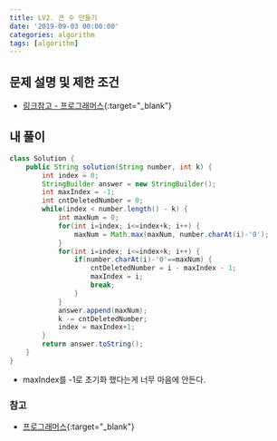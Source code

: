 ```yaml
---
title: LV2. 큰 수 만들기
date: '2019-09-03 00:00:00'
categories: algorithm
tags: [algorithm]
---
```


## 문제 설명 및 제한 조건

* [링크참고 - 프로그래머스](https://programmers.co.kr/learn/courses/30/lessons/42883){:target="_blank"}

## 내 풀이

```java
class Solution {
    public String solution(String number, int k) {
    	int index = 0;
		StringBuilder answer = new StringBuilder();
		int maxIndex = -1;
		int cntDeletedNumber = 0;
		while(index < number.length() - k) {
			int maxNum = 0;
			for(int i=index; i<=index+k; i++) {
				maxNum = Math.max(maxNum, number.charAt(i)-'0');
			}
			for(int i=index; i<=index+k; i++) {
				if(number.charAt(i)-'0'==maxNum) {
					cntDeletedNumber = i - maxIndex - 1;
					maxIndex = i;
					break;
				}
			}
			answer.append(maxNum);
			k -= cntDeletedNumber;
			index = maxIndex+1;
		}
		return answer.toString();
    }
}
```

* maxIndex를 -1로 초기화 했다는게 너무 마음에 안든다.

### 참고

* [프로그래머스](https://programmers.co.kr/learn/courses/30/lessons/42883){:target="_blank"}
